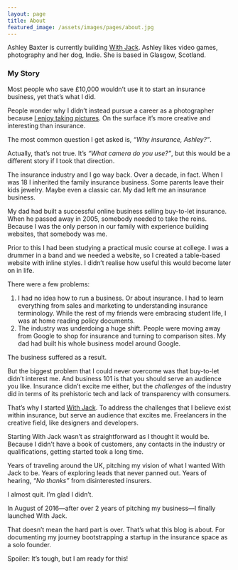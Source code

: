 ```yaml
---
layout: page
title: About
featured_image: /assets/images/pages/about.jpg
---
```


Ashley Baxter is currently building <a href="https://withjack.co.uk">With Jack</a>. Ashley likes video games, photography and her dog, Indie. She is based in Glasgow, Scotland.

<h3>My Story</h3>

Most people who save £10,000 wouldn’t use it to start an insurance business, yet that’s what I did.

People wonder why I didn’t instead pursue a career as a photographer because <a href="https://instagram.com/ashleybaxter">I enjoy taking pictures</a>. On the surface it’s more creative and interesting than insurance.

The most common question I get asked is, _“Why insurance, Ashley?”_.

Actually, that’s not true. It’s _“What camera do you use?”_, but this would be a different story if I took that direction.

The insurance industry and I go way back. Over a decade, in fact. When I was 18 I inherited the family insurance business. Some parents leave their kids jewelry. Maybe even a classic car. My dad left me an insurance business.

My dad had built a successful online business selling buy-to-let insurance. When he passed away in 2005, somebody needed to take the reins. Because I was the only person in our family with experience building websites, that somebody was me.

Prior to this I had been studying a practical music course at college. I was a drummer in a band and we needed a website, so I created a table-based website with inline styles. I didn’t realise how useful this would become later on in life.

There were a few problems:

1. I had no idea how to run a business. Or about insurance. I had to learn everything from sales and marketing to understanding insurance terminology. While the rest of my friends were embracing student life, I was at home reading policy documents.
2. The industry was underdoing a huge shift. People were moving away from Google to shop for insurance and turning to comparison sites. My dad had built his whole business model around Google.

The business suffered as a result.

But the biggest problem that I could never overcome was that buy-to-let didn’t interest me. And business 101 is that you should serve an audience you like. Insurance didn’t excite me either, but the _challenges_ of the industry did in terms of its prehistoric tech and lack of transparency with consumers.

That’s why I started <a href="https://withjack.co.uk">With Jack</a>. To address the challenges that I believe exist within insurance, but serve an audience that excites me. Freelancers in the creative field, like designers and developers.

Starting With Jack wasn’t as straightforward as I thought it would be. Because I didn’t have a book of customers, any contacts in the industry or qualifications, getting started took a long time.

Years of traveling around the UK, pitching my vision of what I wanted With Jack to be. Years of exploring leads that never panned out. Years of hearing, _“No thanks”_ from disinterested insurers.

I almost quit. I’m glad I didn’t.

In August of 2016—after over 2 years of pitching my business—I finally launched With Jack.

That doesn’t mean the hard part is over. That’s what this blog is about. For documenting my journey bootstrapping a startup in the insurance space as a solo founder.

Spoiler: It’s tough, but I am ready for this!
